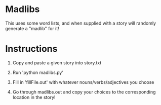 Madlibs
=======

This uses some word lists, and when supplied with a story will randomly generate a "madlib" for it!


Instructions
============

1. Copy and paste a given story into story.txt

2. Run 'python madlibs.py' 

3. Fill in 'fillFile.out' with whatever nouns/verbs/adjectives you choose

4. Go through madlibs.out and copy your choices to the corresponding location in the story!


